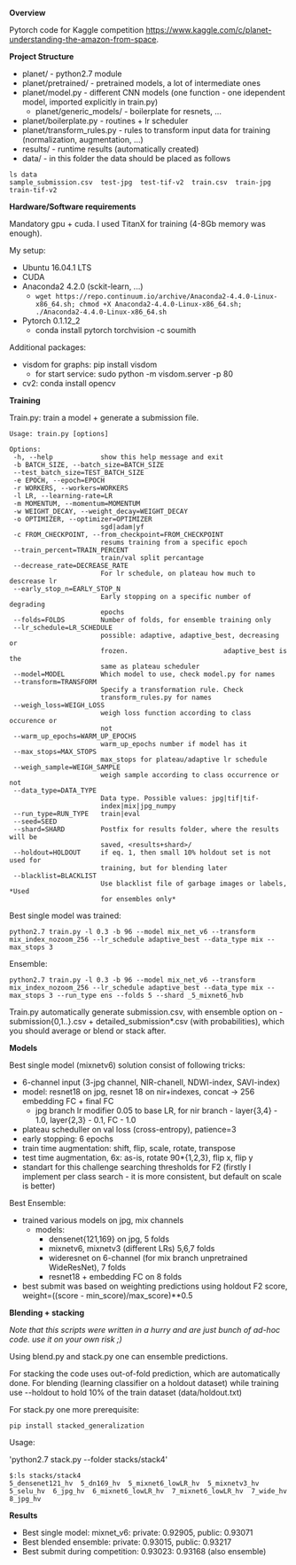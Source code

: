 
**Overview**

Pytorch code for Kaggle competition https://www.kaggle.com/c/planet-understanding-the-amazon-from-space.

**Project Structure**

 * planet/ - python2.7 module
 * planet/pretrained/ - pretrained models, a lot of intermediate ones
 * planet/model.py - different CNN models (one function - one idependent model, imported explicitly in train.py)
   * planet/generic_models/ - boilerplate for resnets, ...
 * planet/boilerplate.py - routines + lr scheduler 
 * planet/transform_rules.py - rules to transform input data for training (normalization, augmentation, ...)
 * results/ - runtime results (automatically created)
 * data/ - in this folder the data should be placed as follows
 ```
 ls data
sample_submission.csv  test-jpg  test-tif-v2  train.csv  train-jpg  train-tif-v2
 ```
 
 **Hardware/Software requirements**
 
 Mandatory gpu + cuda. I used TitanX for training (4-8Gb memory was enough).
 
 My setup: 
  * Ubuntu 16.04.1 LTS
  * CUDA
  * Anaconda2 4.2.0 (sckit-learn, ...)
     * `wget https://repo.continuum.io/archive/Anaconda2-4.4.0-Linux-x86_64.sh; chmod +X Anaconda2-4.4.0-Linux-x86_64.sh; ./Anaconda2-4.4.0-Linux-x86_64.sh`
  * Pytorch 0.1.12_2
     *  conda install pytorch torchvision -c soumith
  
 Additional packages:
  * visdom for graphs: pip install visdom
    * for start service: sudo python -m visdom.server -p 80
  * cv2: conda install opencv
  
 
 **Training**
 
 Train.py: train a model + generate a submission file.
 
 ```
Usage: train.py [options]

Options:
  -h, --help            show this help message and exit
  -b BATCH_SIZE, --batch_size=BATCH_SIZE
  --test_batch_size=TEST_BATCH_SIZE
  -e EPOCH, --epoch=EPOCH
  -r WORKERS, --workers=WORKERS
  -l LR, --learning-rate=LR
  -m MOMENTUM, --momentum=MOMENTUM
  -w WEIGHT_DECAY, --weight_decay=WEIGHT_DECAY
  -o OPTIMIZER, --optimizer=OPTIMIZER
                        sgd|adam|yf
  -c FROM_CHECKPOINT, --from_checkpoint=FROM_CHECKPOINT
                        resums training from a specific epoch
  --train_percent=TRAIN_PERCENT
                        train/val split percantage
  --decrease_rate=DECREASE_RATE
                        For lr schedule, on plateau how much to descrease lr
  --early_stop_n=EARLY_STOP_N
                        Early stopping on a specific number of degrading
                        epochs
  --folds=FOLDS         Number of folds, for ensemble training only
  --lr_schedule=LR_SCHEDULE
                        possible: adaptive, adaptive_best, decreasing or
                        frozen.                        adaptive_best is the
                        same as plateau scheduler
  --model=MODEL         Which model to use, check model.py for names
  --transform=TRANSFORM
                        Specify a transformation rule. Check
                        transform_rules.py for names
  --weigh_loss=WEIGH_LOSS
                        weigh loss function according to class occurence or
                        not
  --warm_up_epochs=WARM_UP_EPOCHS
                        warm_up_epochs number if model has it
  --max_stops=MAX_STOPS
                        max_stops for plateau/adaptive lr schedule
  --weigh_sample=WEIGH_SAMPLE
                        weigh sample according to class occurrence or not
  --data_type=DATA_TYPE
                        Data type. Possible values: jpg|tif|tif-
                        index|mix|jpg_numpy
  --run_type=RUN_TYPE   train|eval
  --seed=SEED           
  --shard=SHARD         Postfix for results folder, where the results will be
                        saved, <results+shard>/
  --holdout=HOLDOUT     if eq. 1, then small 10% holdout set is not used for
                        training, but for blending later
  --blacklist=BLACKLIST
                        Use blacklist file of garbage images or labels, *Used
                        for ensembles only*
  ```
 
 Best single model was trained:
  
 `python2.7 train.py -l 0.3 -b 96 --model mix_net_v6 --transform mix_index_nozoom_256 --lr_schedule adaptive_best --data_type mix --max_stops 3 `


Ensemble:

`python2.7 train.py -l 0.3 -b 96 --model mix_net_v6 --transform mix_index_nozoom_256 --lr_schedule adaptive_best --data_type mix --max_stops 3 --run_type ens --folds 5 --shard _5_mixnet6_hvb`


Train.py automatically generate submission.csv, with ensemble option on - submission{0,1..}.csv + detailed_submission*.csv (with probabilities), which you should average or blend or stack after.

**Models**

Best single model (mixnetv6) solution consist of following tricks:
 * 6-channel input (3-jpg channel, NIR-chanell, NDWI-index, SAVI-index)
 * model: resnet18 on jpg, resnet 18 on nir+indexes, concat -> 256 embedding FC + final FC
   * jpg branch lr modifier 0.05 to base LR, for nir branch - layer{3,4} - 1.0, layer{2,3} - 0.1, FC - 1.0 
 * plateau scheduller on val loss (cross-entropy), patience=3
 * early stopping: 6 epochs
 * train time augmentation: shift, flip, scale, rotate, transpose
 * test time augmentation, 6x: as-is, rotate 90*{1,2,3}, flip x, flip y
 * standart for this challenge searching thresholds for F2 (firstly I implement per class search - it is more consistent, but default on scale is better)
 
Best Ensemble:
 * trained various models on jpg, mix channels
   * models: 
     * densenet{121,169} on jpg, 5 folds
     * mixnetv6, mixnetv3 (different LRs) 5,6,7 folds
     * wideresnet on 6-channel (for mix branch unpretrained WideResNet), 7 folds
     * resnet18 + embedding FC on 8 folds
 * best submit was based on weighting predictions using holdout F2 score, weight=((score - min_score)/max_score)**0.5

**Blending + stacking**

_Note that this scripts were written in a hurry and are just bunch of ad-hoc code. use it on your own risk ;)_


Using blend.py and stack.py one can ensemble predictions.
 
 For stacking the code uses out-of-fold prediction, which are automatically done.
 For blending (learning classifier on a holdout dataset) while training use --holdout to hold 10% of the train dataset (data/holdout.txt)

For stack.py one more prerequisite: 

`pip install stacked_generalization`

Usage:

'python2.7 stack.py --folder stacks/stack4'
```
$:ls stacks/stack4
5_densenet121_hv  5_dn169_hv  5_mixnet6_lowLR_hv  5_mixnetv3_hv  5_selu_hv  6_jpg_hv  6_mixnet6_lowLR_hv  7_mixnet6_lowLR_hv  7_wide_hv  8_jpg_hv
```

**Results**

 * Best single model: mixnet_v6: private: 0.92905, public: 0.93071
 * Best blended ensemble: private: 0.93015, public: 0.93217 
 * Best submit during competition: 0.93023: 0.93168 (also ensemble)


